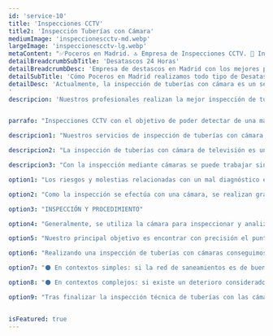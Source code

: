 ```yaml
---
id: 'service-10'
title: 'Inspecciones CCTV'
title2: 'Inspección Tuberías con Cámara'
mediumImage: 'inspeccionescctv-md.webp'
largeImage: 'inspeccionescctv-lg.webp'
metaContent: "✅Poceros en Madrid. 🔝 Empresa de Inspecciones CCTV. 📢 Inspeccionamos tus tuberías con los mejores precios. ☎️​ 695 126 600"
detailBreadcrumbSubTitle: 'Desatascos 24 Horas'
detailBreadcrumbDesc: 'Empresa de destascos en Madrid con los mejores precios.'
detailSubTitle: 'Cómo Poceros en Madrid realizamos todo tipo de Desatasco, Desatranco, Obra de Pocería, Inspección con cámaras, limpieza de Arquetas, vaciado o limpieza de Fosas Sépticas.'
detailDesc: 'Actualmente, la inspección de tuberías con cámara es un servicio muy demandado. Gracias a las cámaras de TV, desde Grupal podemos llevar a cabo una revisión e inspección de tuberías más detallada. De este modo, detectamos los problemas de cañerías y canalizaciones a tiempo, para evitar los problemas más complicados como las filtraciones al terreno y el deterioro estructural en el edificio. 
'
descripcion: 'Nuestros profesionales realizan la mejor inspección de tuberías de toda la Comunidad de Madrid. Tras finalizar la inspección, entregamos un informe técnico del estado de las tuberías.'


parrafo: "Inspecciones CCTV con el objetivo de poder detectar de una manera segura las anomalías o averías en la red de saneamiento."

descripcion1: "Nuestros servicios de inspección de tuberías con cámara TV ofrecen la combinación de tecnología avanzada, con equipos humanos  de desatascos de calidad. Por ello, podemos lograr efectuar todo tipo de trabajos de limpieza y desatascos de tuberías, incluso en los casos más complejos."

descripcion2: "La inspección de tuberías con cámara de televisión es un servicio imprescindible para evitar problemas. La verificación periódica favorece al mantenimiento y al óptimo estado de la canalización. "

descripcion3: "Con la inspección mediante cámaras se puede trabajar sin levantar el suelo, ni ejecutar destrozos en el pavimento. Esto es una gran ventaja para nuestros clientes, ya que pueden continuar haciendo su vida cotidiana sin problema. Con la inspección mediante cámaras se elimina el riesgo de abrir los suelos o paredes, excepto si el informe de la propia inspección con cámara robotizada así lo considera.  De este modo, podemos ahorrar costes y optimizar el tiempo. Además, los diagnósticos de Grupo Taser con inspección de cámara son extremadamente precisos, por tanto, se realizan menos obras.  "

option1: "Los riesgos y molestias relacionadas con un mal diagnóstico en fontanería o electricidad son elevados. En este caso, la inspección de tubería con cámara robotizada también los minimiza. Con esta tecnología se comprueba dónde se encuentra exactamente el problema, de este modo, se puede atajar  rápidamente. En caso de fugas y roturas la rapidez de actuación es esencial para evitar mayores destrozos producidos por la humedad. "

option2: "Como la inspección se efectúa con una cámara, se realizan grabaciones que posteriormente serán analizadas con detenimiento. De esta manera, en Grupo Taser nos aseguramos de un mantenimiento preciso. El informe detallado puede ser completado con imágenes y vídeos captados durante la revisión. "

option3: "INSPECCIÓN Y PROCEDIMIENTO"

option4: "Generalmente, se utiliza la cámara para inspeccionar y analizar los distintos puntos de acceso a la red de saneamiento. De este modo, podemos encontrar el acceso directo al problema del atasco. Nuestros profesionales introducen la cámara en las tuberías, arquetas, inodoros, pozos de registro y sumideros, entre otros. "

option5: "Nuestro principal objetivo es encontrar con precisión el punto exacto del problema. Posteriormente, actuamos y efectuamos el desatasco inmediatamente. Somos la empresa de desatascos más efectiva de toda la Comunidad de Madrid y Toledo. "

option6: "Realizando una inspección de tuberías con cámaras conseguimos: "

option7: "⚫ En contextos simples: si la red de saneamientos es de buena calidad y se encuentra en buenas condiciones, tratamos los desatascos ocasionales y realizamos un servicio de seguimiento hasta finalizar el trabajo. "

option8: "⚫ En contextos complejos: si existe un deterioro considerado en las tuberías, se procede a un desatranco y posteriormente, se evalúa en un informe el estado de la red de saneamiento con todos los detalles y las recomendaciones a seguir. "

option9: "Tras finalizar la inspección técnica de tuberías con las cámaras, si la red de saneamiento se encuentra en mal estado, como por ejemplo deterioro de las tuberías por la antigüedad de las mismas, se realiza un informe técnico con vídeo e imágenes complementarias. Además, proponemos soluciones al problema. "


isFeatured: true
---
```

